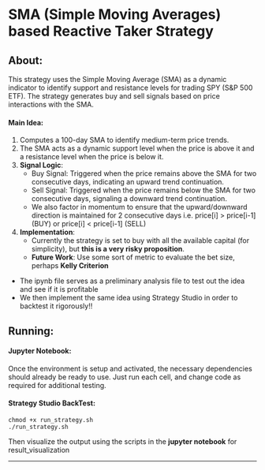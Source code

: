 # SMA (Simple Moving Averages) based Reactive Taker Strategy

## About:

This strategy uses the Simple Moving Average (SMA) as a dynamic indicator to identify support and resistance levels for trading SPY (S&P 500 ETF). The strategy generates buy and sell signals based on price interactions with the SMA.

#### Main Idea:

1) Computes a 100-day SMA to identify medium-term price trends.
2) The SMA acts as a dynamic support level when the price is above it and a resistance level when the price is below it.
3) **Signal Logic**:
    * Buy Signal: Triggered when the price remains above the SMA for two consecutive days, indicating an upward trend continuation.
    * Sell Signal: Triggered when the price remains below the SMA for two consecutive days, signaling a downward trend continuation.
    * We also factor in momentum to ensure that the upward/downward direction is maintained for 2 consecutive days i.e. price[i] > price[i-1] (BUY) or price[i] < price[i-1] (SELL)
4) **Implementation**:
    * Currently the strategy is set to buy with all the available capital (for simplicity), but **this is a very risky proposition**.
    * **Future Work**: Use some sort of metric to evaluate the bet size, perhaps **Kelly Criterion**

* The ipynb file serves as a preliminary analysis file to test out the idea and see if it is profitable
* We then implement the same idea using Strategy Studio in order to backtest it rigorously!!

## Running:

#### Jupyter Notebook:
Once the environment is setup and activated, the necessary dependencies should already be ready to use. Just run each cell, and change code as required for additional testing.

#### Strategy Studio BackTest:

```
chmod +x run_strategy.sh
./run_strategy.sh
```

Then visualize the output using the scripts in the **jupyter notebook** for result_visualization

___